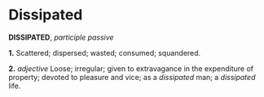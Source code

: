 # Dissipated

**DISSIPATED**, _participle passive_

**1.** Scattered; dispersed; wasted; consumed; squandered.

**2.** _adjective_ Loose; irregular; given to extravagance in the expenditure of property; devoted to pleasure and vice; as a _dissipated_ man; a _dissipated_ life.